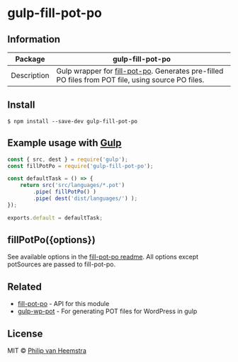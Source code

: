 # gulp-fill-pot-po

## Information

| Package     | gulp-fill-pot-po                                          |
| ----------- | ---------------------------------------------------- |
| Description | Gulp wrapper for [fill-pot-po](https://github.com/vheemstra/fill-pot-po). Generates pre-filled PO files from POT file, using source PO files. |

## Install

```
$ npm install --save-dev gulp-fill-pot-po
```


## Example usage with [Gulp](http://github.com/gulpjs/gulp)

```js
const { src, dest } = require('gulp');
const fillPotPo = require('gulp-fill-pot-po');

const defaultTask = () => {
    return src('src/languages/*.pot')
        .pipe( fillPotPo() )
        .pipe( dest('dist/languages/') );
});

exports.default = defaultTask;
```


## fillPotPo({options})
See available options in the [fill-pot-po readme](https://github.com/vheemstra/fill-pot-po#options).
All options except potSources are passed to fill-pot-po.

## Related
- [fill-pot-po](https://github.com/vheemstra/fill-pot-po) - API for this module
- [gulp-wp-pot](https://github.com/wp-pot/gulp-wp-pot) - For generating POT files for WordPress in gulp

## License

MIT © [Philip van Heemstra](https://github.com/vheemstra)
